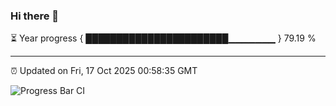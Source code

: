 ### Hi there 👋

⏳ Year progress { ███████████████████████▁▁▁▁▁▁▁ } 79.19 %

---

⏰ Updated on Fri, 17 Oct 2025 00:58:35 GMT

![Progress Bar CI](https://github.com/code-lakshay/GitHub-Actions-Demo/workflows/Progress%20Bar%20CI/badge.svg)
